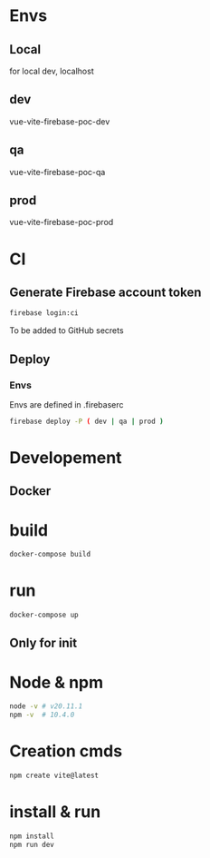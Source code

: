 # Envs

## Local 

for local dev, localhost

## dev

vue-vite-firebase-poc-dev

## qa

vue-vite-firebase-poc-qa

## prod

vue-vite-firebase-poc-prod

# CI

## Generate Firebase account token
```bash
firebase login:ci
```
To be added to GitHub secrets

## Deploy

### Envs

Envs are defined in .firebaserc 

```bash
firebase deploy -P ( dev | qa | prod ) 
```

# Developement

## Docker

# build
```bash
docker-compose build
```

# run
```bash
docker-compose up
```

## Only for init

# Node & npm

```bash
node -v # v20.11.1
npm -v  # 10.4.0
```

# Creation cmds

```bash
npm create vite@latest
```

# install & run

```bash
npm install
npm run dev
```